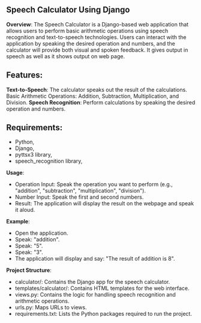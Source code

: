 ## **Speech Calculator Using Django**
**Overview**:
The Speech Calculator is a Django-based web application that allows users to perform basic arithmetic operations using speech recognition and text-to-speech technologies. Users can interact with the application by speaking the desired operation and numbers, and the calculator will provide both visual and spoken feedback. It gives output in speech as well as it shows output on web page.


## **Features**:
**Text-to-Speech**: The calculator speaks out the result of the calculations.
Basic Arithmetic Operations: Addition, Subtraction, Multiplication, and Division.
**Speech Recognition**: Perform calculations by speaking the desired operation and numbers.


## **Requirements**:
* Python, 
* Django, 
* pyttsx3 library,
* speech_recognition library,


**Usage**:
* Operation Input: Speak the operation you want to perform (e.g., "addition", "subtraction", "multiplication", "division").
* Number Input: Speak the first and second numbers.
* Result: The application will display the result on the webpage and speak it aloud.


**Example**:
* Open the application.
* Speak: "addition".
* Speak: "5".
* Speak: "3".
* The application will display and say: "The result of addition is 8".


**Project Structure**:
* calculator/: Contains the Django app for the speech calculator.
* templates/calculator/: Contains HTML templates for the web interface.
* views.py: Contains the logic for handling speech recognition and arithmetic operations.
* urls.py: Maps URLs to views.
* requirements.txt: Lists the Python packages required to run the project.
